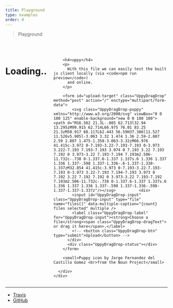 ```yaml
---
title: Playground
type: examples
order: 0
---
```


> Playground

  <!-- Primary Page Layout
  –––––––––––––––––––––––––––––––––––––––––––––––––– -->
  <div class="container">
    <div class="row">
      <div class="twelve columns" style="margin-top: 10%">
        <h1>
          Loading..
        </h1>

        <h4>uppy</h4>
        <p>
          With this file we can easily test the built js client locally (via <code>npm run preview</code>)
          and online.
        </p>

        <form id="upload-target" class="UppyDragDrop" method="post" action="/" enctype="multipart/form-data">
            <svg class="UppyDragDrop-puppy" xmlns="http://www.w3.org/2000/svg" viewBox="0 0 100 125" enable-background="new 0 0 100 100"><path d="M16.582 21.3L-.085 62.713l32.94 13.295zM99.915 62.714L66.975 76.01 83.25 21.3zM50.917 68.117L62.443 56.59H37.386l11.527 11.526v5.905l-3.063 3.32 1.474 1.36 2.59-2.807 2.59 2.807 1.475-1.358-3.063-3.32zM66.976 41.415c-3.972 0-7.193-3.22-7.193-7.193 0-3.973 3.222-7.193 7.193-7.193 3.974 0 7.193 3.22 7.193 7.192 0 3.973-3.22 7.193-7.194 7.193m2.506-11.732c-.738 0-1.337.6-1.337 1.337s.6 1.336 1.337 1.336 1.337-.598 1.337-1.336-.6-1.337-1.338-1.337zM32.854 41.415c-3.973 0-7.193-3.22-7.193-7.193 0-3.973 3.22-7.193 7.194-7.193 3.973 0 7.192 3.22 7.192 7.192 0 3.973-3.22 7.193-7.192 7.193m2.506-11.732c-.738 0-1.337.6-1.337 1.337s.6 1.336 1.337 1.336 1.337-.598 1.337-1.336-.598-1.337-1.337-1.337z"/></svg>          <div>
            <input id="UppyDragDrop-input" class="UppyDragDrop-input" type="file" name="files[]" data-multiple-caption="{count} files selected" multiple />
            <label class="UppyDragDrop-label" for="UppyDragDrop-input"><strong>Choose a file</strong><span class="UppyDragDrop-dragText"> or drag it here</span>.</label>
            <!-- <button class="UppyDragDrop-btn" type="submit">Upload</button> -->
          </div>
          <div class="UppyDragDrop-status"></div>
        </form>

        <small>Puppy icon by Jorge Fernandez del Castillo Gomez <br>from the Noun Project</small>

      </div>
    </div>
  </div>

  <footer>
    <hr />
    <ul>
      <li><a href="https://travis-ci.org/transloadit/uppy">Travis</a></li>
      <li><a href="https://github.com/transloadit/uppy">GitHub</a></li>
    </ul>
  </footer>

<!-- Include the bundled app.js client -->
<script src="playground/static/js/app.js"></script>

<!-- Apply the js client on a selector -->
<script>
  // var tl = Transloadit("#upload-target");
</script>

<!-- Add the branch name to the <title> and <h1> of this page -->
<script>
  var branch        = location.pathname.split('/')[2] || 'local-unknown';
  var elTitle       = document.querySelector('title');
  var elH1          = document.querySelector('h1');
  var title         = 'You are reviewing branch: ' + branch;
  elTitle.innerHTML = title;
  elH1.innerHTML    = title;
</script>
